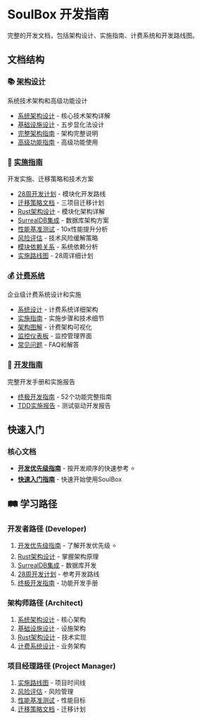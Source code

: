 # SoulBox 开发指南

完整的开发文档，包括架构设计、实施指南、计费系统和开发路线图。

## 文档结构

### 📚 [架构设计](architecture/)
系统技术架构和高级功能设计
- [系统架构设计](architecture/system-design.md) - 核心技术架构详解
- [基础设施设计](architecture/infrastructure-design.md) - 五步显化法设计
- [完整架构指南](architecture/complete-guide.md) - 架构完整说明
- [高级功能指南](architecture/advanced-features.md) - 高级功能使用

### 🚀 [实施指南](implementation/)
开发实施、迁移策略和技术方案
- [28周开发计划](implementation/roadmap-28weeks.md) - 模块化开发路线
- [迁移策略文档](implementation/migration-strategy.md) - 三项目迁移计划
- [Rust架构设计](implementation/rust-architecture.md) - 模块化架构详解
- [SurrealDB集成](implementation/surrealdb-integration.md) - 数据库架构方案
- [性能基准测试](implementation/performance-benchmarks.md) - 10x性能提升分析
- [风险评估](implementation/risk-assessment.md) - 技术风险缓解策略
- [模块依赖关系](implementation/module-dependencies.md) - 系统依赖分析
- [实施路线图](implementation/implementation-roadmap.md) - 28周详细计划

### 💰 [计费系统](billing/)
企业级计费系统设计和实施
- [系统设计](billing/system-design.md) - 计费系统详细架构
- [实施指南](billing/implementation-guide.md) - 实施步骤和技术细节
- [架构图解](billing/architecture-diagram.md) - 计费架构可视化
- [监控仪表板](billing/monitoring-dashboard.md) - 监控管理界面
- [常见问题](billing/faq.md) - FAQ和解答

### 📖 [开发指南](guides/)
完整开发手册和实施报告
- [终极开发指南](guides/ultimate-guide.md) - 52个功能完整指南
- [TDD实施报告](guides/tdd-implementation.md) - 测试驱动开发报告

## 快速入门

### 核心文档
- [**开发优先级指南**](priority-guide.md) - 按开发顺序的快速参考 ⭐
- [**快速入门指南**](getting-started.md) - 快速开始使用SoulBox

## 🛤️ 学习路径

### 开发者路径 (Developer)
1. [开发优先级指南](priority-guide.md) - 了解开发优先级 ⭐
2. [Rust架构设计](implementation/rust-architecture.md) - 掌握架构原理
3. [SurrealDB集成](implementation/surrealdb-integration.md) - 数据库开发
4. [28周开发计划](implementation/roadmap-28weeks.md) - 参考开发路线
5. [终极开发指南](guides/ultimate-guide.md) - 功能开发手册

### 架构师路径 (Architect)
1. [系统架构设计](architecture/system-design.md) - 核心架构
2. [基础设施设计](architecture/infrastructure-design.md) - 设施架构
3. [Rust架构设计](implementation/rust-architecture.md) - 技术实现
4. [计费系统设计](billing/system-design.md) - 业务架构

### 项目经理路径 (Project Manager)
1. [实施路线图](implementation/implementation-roadmap.md) - 项目时间线
2. [风险评估](implementation/risk-assessment.md) - 风险管理
3. [性能基准测试](implementation/performance-benchmarks.md) - 性能目标
4. [迁移策略文档](implementation/migration-strategy.md) - 迁移计划